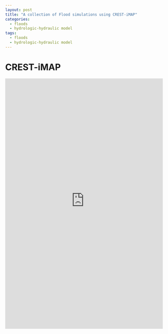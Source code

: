 ```yaml
---
layout: post
title: "A collection of Flood simulations using CREST-iMAP"
categories:
  - floods
  - hydrologic-hydraulic model
tags:
  - floods
  - hydrologic-hydraulic model
---
```

# CREST-iMAP

<iframe width="100%" height="800" frameborder="0" src="https://chrimerss.users.earthengine.app/view/floodcollections" allowfullscreen webkitallowfullscreen mozallowfullscreen oallowfullscreen msallowfullscreen></iframe>
